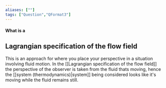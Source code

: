 ```yaml
---
aliases: [""]
tags: ["Question","QFormat3"]
---
```


#### What is a
## Lagrangian specification of the flow field
This is an approach for where you place your perspective in a situation involving fluid motion.
In the [[Lagrangian specification of the flow field]] the perspective of the observer is taken from the fluid thats moving, hence the [[system (thermodynamics)|system]] being considered looks like it's moving while the fluid remains still.